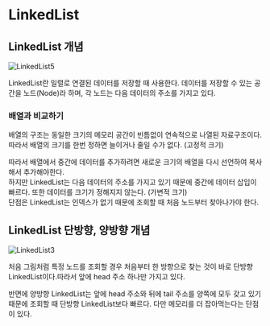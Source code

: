 # LinkedList

## LinkedList 개념

![LinkedList5](https://user-images.githubusercontent.com/55525868/221391857-36c6049b-b1c0-4874-800c-d62edc03c409.png)

LinkedList란 일렬로 연결된 데이터를 저장할 때 사용한다. 데이터를 저장할 수 있는 공간을 노드(Node)라 하며, 각 노드는 다음 데이터의 주소를 가지고 있다.

###  배열과 비교하기
배열의 구조는 동일한 크기의 메모리 공간이 빈틈없이 연속적으로 나열된 자료구조이다. 따라서 배열의 크기를 한번 정하면 늘이거나 줄일 수가 없다. (고정적 크기)

따라서 배열에서 중간에 데이터를 추가하려면 새로운 크기의 배열을 다시 선언하여 복사해서 추가해야한다.  
하지만 LinkedList는 다음 데이터의 주소를 가지고 있기 때문에 중간에 데이터 삽입이 빠르다. 또한 데이터를 크기가 정해지지 않는다. (가변적 크기)  
단점은 LinkedList는 인덱스가 없기 때문에 조회할 때 처음 노드부터 찾아나가야 한다.

## LinkedList 단방향, 양방향  개념

![LinkedList3](https://user-images.githubusercontent.com/55525868/221391862-7690bc0d-a776-4f23-8958-7b7085e3152e.png)

처음 그림처럼 특정 노드를 조회할 경우 처음부터 한 방향으로 찾는 것이 바로 단방향 LinkedList이다.따라서 앞에 head 주소 하나만 가지고 있다.

반면에 양방향 LinkedList는 앞에 head 주소와 뒤에 tail 주소를 양쪽에 모두 갖고 있기 때문에 조회할 때 단방향 LinkedList보다 빠르다. 다만 메모리를 더 잡아먹는다는 단점이 있다.

